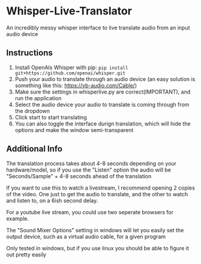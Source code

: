 # Whisper-Live-Translator

An incredibly messy whisper interface to live translate audio from an input audio device

## Instructions

1) Install OpenAIs Whisper with pip: ```pip install git+https://github.com/openai/whisper.git```
2) Push your audio to translate through an audio device (an easy solution is something like this: https://vb-audio.com/Cable/)
3) Make sure the settings in whisperlive.py are correct(IMPORTANT), and run the application
4) Select the audio device your audio to translate is coming through from the dropdown
5) Click start to start translating
6) You can also toggle the interface durign translation, which will hide the options and make the window semi-transparent

## Additional Info
The translation process takes about 4-8 seconds depending on your hardware/model, 
  so if you use the "Listen" option the audio will be "Seconds/Sample" + 4-8 seconds ahead of the translation

If you want to use this to watch a livestream, I recommend opening 2 copies of the video.
One just to get the audio to translate, and the other to watch and listen to, on a 6ish second delay.

For a youtube live stream, you could use two seperate browsers for example.

The "Sound Mixer Options" setting in windows will let you easily set the output device, such as a virtual audio cable, for a given program

Only tested in windows, but if you use linux you should be able to figure it out pretty easily
